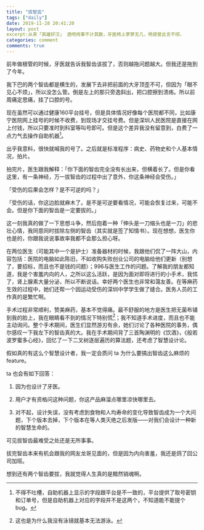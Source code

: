 ```yaml
---
title: "拔智齿"
tags: ["daily"]
date: 2019-11-28 20:41:20
layout: post
excerpt:从来「英雄好汉」 酒吧闹事不计其数，牙医椅上寥寥无几，杨提督此言不缪。
categories: comment
comments: true
---
```


前年做根管的时候，牙医就告诉我智齿该拔了，否则越拖问题越大。但我还是拖到了今年。

我下巴的两个智齿都是横生的，发展下去非把前面的大牙顶歪不可，但因为「眼不见心不烦」，所以没怎么管。倒是左上的那只旁逸斜出，把口腔擦到溃疡。所以前周痛定思痛，挂了口腔的号。

现在虽然可以通过健康160平台挂号，但是具体情况好像每个医院都不同，比如康宁医院网上挂号的时候不收费，到现场才交挂号费。但是深圳人民医院是直接在网上付钱，所以只要准时到科室等叫号即可。但是这个差异我没有留意到，白费了一点力气去操作自助机器[^1]。

出乎我意料，很快就喊我的号了。之后就是标准程序：病史、药物史和个人基本情况，拍片。

拍完片，医生跟我解释：「你下面的智齿完全没有长出来，但横着长了。但是你看这里，有一条神经，万一拔智齿的过程中出了意外，你这条神经会受伤。」

「受伤的后果会怎样？是不可逆的吗？」

「受伤的话，你这边脸就麻木了。是不是可逆要看情况，可能会恢复过来，可能不会。但是你下面的智齿是一定要拔的。」

这一刻我真的做了一下思想斗争，然后抱着一种「伸头是一刀缩头也是一刀」的悲壮心情，我同意同时拔除左侧的智齿（其实就是签了知情书）。现在想想，医生你也是的，你跟我说说事故率我都不会那么担心呀。

在两位医生（可能其中一个是护士）准备器材的时候，我跟他们侃了一阵大山，内容包括：医院的电脑如此陈旧，不如收购失败创业公司的电脑给他们更新（别想了，要招标，而且也不是钱的问题）；996与医生工作的问题。了解我的朋友都知道，我是个害羞内向的人，之所以这么活跃，是因为面对即将进行的小手术，我怵了，肾上腺素大量分泌，所以不断说话。幸好两个医生也非常和蔼友善。在等麻药生效的过程中，她们还帮一个因运动受伤的深圳中学学生做了缝合。医务人员的工作真的是繁忙啊。

手术过程非常顺利，赞美麻药，基本不觉得痛。最不舒服的地方是医生把无菌布铺到我的脸上，我在眼睛看不到的情况下特别慌[^2]；我不知道手术进度，而且也不能主动询问。整个手术期间，医生们显然游刃有余，她们讨论了各种医院的事务，偶尔感叹一下我左下的智齿真的大。我在手术期间背了三首陶渊明的《饮酒》，《般若波罗蜜多心经》，回忆了一下二叉树逐层遍历的算法题，还考虑了智慧设计论。

假如真的有这么个智慧设计者，我一定会质问 ta 为什么要搞出智齿这么麻烦的 feature。

ta 也会有如下回答：

1. 因为也设计了牙医。

2. 用户才有资格问这种问题，你这产品麻溜点哪里凉快哪里去。

3. 对不起，设计失误，没有考虑到食物和人均寿命的变化导致智齿成为一个大问题，下个版本去掉，下个版本在等人类灭绝之后发版——对我们会设计一种新的智慧生命的。

可见拔智齿最难受之处还是无所事事。

拔完智齿本来有机会跟我的网友龙哥见面的，但是因为内向害羞，我还是鸽了回公司加班。

想到还有两个智齿要拔，我就觉得人生真的是黯然销魂啊。


[^1]: 不得不吐槽，自助机器上显示的字段跟平台是不一致的，平台提供了取号密钥和订单号，但是自助机器上对应的字段并不是这两个，不知道能不能提个 bug。

[^2]: 这也是为什么我没有泳镜就基本无法游泳。
